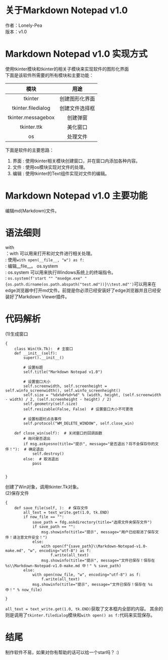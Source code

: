 ﻿# 关于Markdown Notepad v1.0
作者：Lonely-Pea  
版本：v1.0

# Markdown Notepad v1.0 实现方式

使用tkinter模块和tkinter的相关子模块来实现软件的图形化界面  
下面是该软件所需要的所有模块和主要功能：  

| 模块 | 用途 |
|:----:|:----:|
|tkinter|创建图形化界面|
|tkinter.filedialog|创建文件选择框|
|tkinter.messagebox|创建弹窗|
|tkinter.ttk|美化窗口|
|os|处理文件

下面是软件的主要思路：  

1. 界面
: 使用tkinter相关模块创建窗口，并在窗口内添加各种内容。
2. 文件
: 使用os模块实现对文件的处理。
3. 编辑
: 使用tkinter的Text组件实现对文件的编辑。

# Markdown Notepad v1.0 主要功能

编辑md(Markdown)文件。

# 语法细则

with  
：with 可以用来打开和对文件进行相关处理。  
: 使用`with open(__file__, "w") as f:`  
: 编辑__file__。
os.system  
: os.system 可以用来执行Windows系统上的终端指令。  
: `os.system(f'start "" "msedge.exe" "{os.path.dirname(os.path.abspath("test.md"))}\\test.md"')`可以用来在edge浏览器中打开md文件。前提是你必须已经安装好了edge浏览器并且已经安装好了Markdown Viewer插件。

# 代码解析
(1)生成窗口  
```[Python]
{
    class Win(tk.Tk):  # 主窗口
    def __init__(self):
        super().__init__()

        # 设置标题
        self.title("Markdown Notepad v1.0")

        # 设置窗口大小
        self.screenwidth, self.screenheight = self.winfo_screenwidth(), self.winfo_screenheight()
        self.size = "%dx%d+%d+%d" % (width, height, (self.screenwidth - width) / 2, (self.screenheight - height) / 2)
        self.geometry(self.size)
        self.resizable(False, False)  # 设置窗口大小不可更改

        # 设置标题栏点击事件
        self.protocol("WM_DELETE_WINDOW", self.close_win)

    def close_win(self):  # 关闭窗口的回调函数
        # 询问是否退出
        if msg.askyesno(title="提示", message="是否退出？将不会保存你的文件！"):  # 确定退出
            self.destroy()
        else:  # 取消退出
            pass


}
```

创建了Win对象，调用tkinter.Tk对象。  
(2)保存文件  
```[Python]
{
    def save_file(self, ):  # 保存文件
        all_text = text_write.get(1.0, tk.END)
        if now_file == "":
            save_path = fdg.askdirectory(title="选择文件夹保存文件")
            if save_path == "":
                msg.showinfo(title="提示", message="用户已经取消了保存文件！请注意文件安全！")
            else:
                with open(f"{save_path}\\Markdown-Notepad-v1.0-make.md", "w", encoding="utf-8") as f:
                    f.write(all_text)
                msg.showinfo(title="提示", message="文件已保存！保存在 %s\\Markdown-Notepad-v1.0-make.md 中！" % save_path)
        else:
            with open(now_file, "w", encoding="utf-8") as f:
                f.write(all_text)
            msg.showinfo(title="提示", message="文件已保存！保存在 %s 中！" % now_file)

}
```

`all_text = text_write.get(1.0, tk.END)`获取了文本框内全部的内容。
其余的则是调用了`tkinter.filedialog`模块和`with open() as f:`代码来实现保存。

# 结尾
制作软件不易，如果对你有帮助的话可以给一个star吗？ :)






